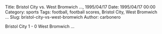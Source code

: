 Title: Bristol City vs. West Bromwich …, 1995/04/17
Date: 1995/04/17 00:00
Category: sports
Tags: football, football scores, Bristol City, West Bromwich …
Slug: bristol-city-vs-west-bromwich
Author: carbonero


Bristol City 1 - 0 West Bromwich …
